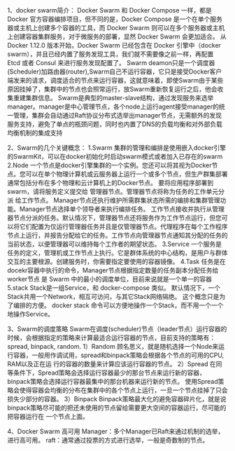 1、docker swarm简介：
Docker Swarm 和 Docker Compose 一样，都是 Docker 官方容器编排项目，但不同的是，Docker Compose 是一个在单个服务器或主机上创建多个容器的工具，而 Docker Swarm 则可以在多个服务器或主机上创建容器集群服务，对于微服务的部署，显然 Docker Swarm 会更加适合。
从 Docker 1.12.0 版本开始，Docker Swarm 已经包含在 Docker 引擎中（docker swarm），并且已经内置了服务发现工具，我们就不需要像之前一样，再配置 Etcd 或者 Consul 来进行服务发现配置了。
Swarm deamon只是一个调度器(Scheduler)加路由器(router),Swarm自己不运行容器，它只是接受Docker客户端发来的请求，调度适合的节点来运行容器，这就意味着，即使Swarm由于某些原因挂掉了，集群中的节点也会照常运行，放Swarm重新恢复运行之后，他会收集重建集群信息。
Swarm是典型的master-slave结构，通过发现服务来选举manager。manager是中心管理节点，各个node上运行agent接受manager的统一管理，集群会自动通过Raft协议分布式选举出manager节点，无需额外的发现服务支持，避免了单点的瓶颈问题，同时也内置了DNS的负载均衡和对外部负载均衡机制的集成支持

2、Swarm的几个关键概念：
1.Swarm
集群的管理和编排是使用嵌入docker引擎的SwarmKit，可以在docker初始化时启动swarm模式或者加入已存在的swarm
2.Node
一个节点是docker引擎集群的一个实例。您还可以将其视为Docker节点。您可以在单个物理计算机或云服务器上运行一个或多个节点，但生产群集部署通常包括分布在多个物理和云计算机上的Docker节点。
要将应用程序部署到swarm，请将服务定义提交给 管理器节点。管理器节点将称为任务的工作单元分派 给工作节点。
Manager节点还执行维护所需群集状态所需的编排和集群管理功能。Manager节点选择单个领导者来执行编排任务。
工作节点接收并执行从管理器节点分派的任务。默认情况下，管理器节点还将服务作为工作节点运行，但您可以将它们配置为仅运行管理器任务并且是仅管理器节点。代理程序在每个工作程序节点上运行，并报告分配给它的任务。工作节点向管理器节点通知其分配的任务的当前状态，以便管理器可以维持每个工作者的期望状态。
3.Service
一个服务是任务的定义，管理机或工作节点上执行。它是群体系统的中心结构，是用户与群体交互的主要根源。创建服务时，你需要指定要使用的容器镜像。 
4.Task
任务是在docekr容器中执行的命令，Manager节点根据指定数量的任务副本分配任务给worker节点
是 Swarm 中的最小的调度单位，目前来说就是一个单一的容器
5.stack
Stack是一组Service，和 docker-compose 类似。 默认情况下，一个Stack共用一个Network，相互可访问，与其它Stack网络隔绝。 这个概念只是为了编排的方便。 docker stack 命令可以方便地操作一个Stack，而不用一个一个地操作Service。

3、Swarm的调度策略
Swarm在调度(scheduler)节点（leader节点）运行容器的时候，会根据指定的策略来计算最适合运行容器的节点，目前支持的策略有：spread, binpack, random.
1）Random
顾名思义，就是随机选择一个Node来运行容器，一般用作调试用，spread和binpack策略会根据各个节点的可用的CPU, RAM以及正在运
行的容器的数量来计算应该运行容器的节点。 
2）Spread
在同等条件下，Spread策略会选择运行容器最少的那台节点来运行新的容器，binpack策略会选择运行容器最集中的那台机器来运行新的节点。
使用Spread策略会使得容器会均衡的分布在集群中的各个节点上运行，一旦一个节点挂掉了只会损失少部分的容器。
3）Binpack
Binpack策略最大化的避免容器碎片化，就是说binpack策略尽可能的把还未使用的节点留给需要更大空间的容器运行，尽可能的把容器运行在
一个节点上面。

4、Docker Swarm 高可用
Manager：多个Manager已Raft来通过机制的选举，进行高可用。
raft：通常通过投票的方式进行选举，一般是奇数制的节点。
